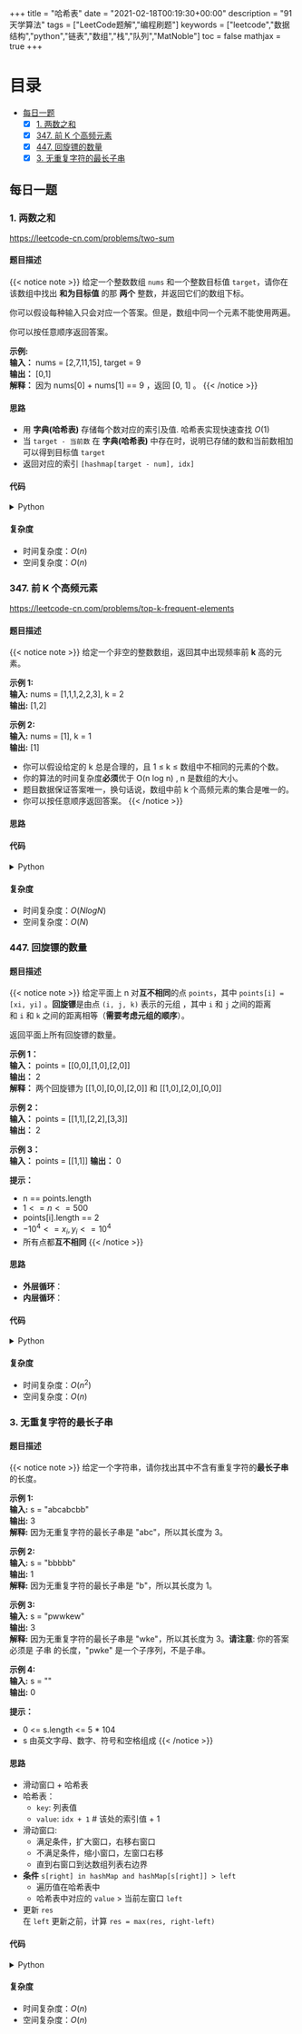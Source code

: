 +++
title = "哈希表"
date = "2021-02-18T00:19:30+00:00"
description = "91 天学算法"
tags = ["LeetCode题解","编程刷题"]
keywords = ["leetcode","数据结构","python","链表","数组","栈","队列","MatNoble"]
toc = false
mathjax = true
+++

# 目录
- [每日一题](./#每日一题)
  - [x] [1. 两数之和](./#1-两数之和)
  - [x] [347. 前 K 个高频元素](./#347-前-k-个高频元素)
  - [x] [447. 回旋镖的数量](./#447-回旋镖的数量)
  - [x] [3. 无重复字符的最长子串](./#3-无重复字符的最长子串)

## 每日一题
### 1. 两数之和
https://leetcode-cn.com/problems/two-sum
#### 题目描述
{{< notice note >}}
给定一个整数数组 `nums` 和一个整数目标值 `target`，请你在该数组中找出 **和为目标值** 的那 **两个** 整数，并返回它们的数组下标。

你可以假设每种输入只会对应一个答案。但是，数组中同一个元素不能使用两遍。

你可以按任意顺序返回答案。

**示例:**  
**输入：** nums = [2,7,11,15], target = 9  
**输出：** [0,1]  
**解释：** 因为 nums[0] + nums[1] == 9 ，返回 [0, 1] 。
{{< /notice >}}
#### 思路
- 用 **字典(哈希表)** 存储每个数对应的索引及值. 哈希表实现快速查找 $O(1)$
- 当 `target - 当前数` 在 **字典(哈希表)** 中存在时，说明已存储的数和当前数相加可以得到目标值 `target`
- 返回对应的索引 `[hashmap[target - num], idx]`
#### 代码
<details>
 <summary> Python </summary>

```python
class Solution:
    def twoSum(self, nums: List[int], target: int) -> List[int]:
        hashMap={}
        for idx, num in enumerate(nums):
            if (target - num) in hashMap:
                return [hashMap.get(target - num), idx]
            hashMap[num] = idx
```
</details>

#### 复杂度
- 时间复杂度：$O(n)$
- 空间复杂度：$O(n)$

### 347. 前 K 个高频元素
https://leetcode-cn.com/problems/top-k-frequent-elements
#### 题目描述
{{< notice note >}}
给定一个非空的整数数组，返回其中出现频率前 **k** 高的元素。

**示例 1:**  
**输入:** nums = [1,1,1,2,2,3], k = 2  
**输出:** [1,2]

**示例 2:**  
**输入:** nums = [1], k = 1  
**输出:** [1]
 
- 你可以假设给定的 k 总是合理的，且 1 ≤ k ≤ 数组中不相同的元素的个数。
- 你的算法的时间复杂度**必须**优于 O(n log n) , n 是数组的大小。
- 题目数据保证答案唯一，换句话说，数组中前 k 个高频元素的集合是唯一的。
- 你可以按任意顺序返回答案。
{{< /notice >}}
#### 思路
#### 代码
<details>
 <summary> Python </summary>

```python
class Solution:
    def topKFrequent(self, nums: List[int], k: int) -> List[int]:
        dict = collections.Counter(nums) # 计数
        return [v[0] for v in sorted(dict.items(), key=lambda x:x[1])][-k:] # 排序返回
```
</details>

#### 复杂度
- 时间复杂度：$O(NlogN)$
- 空间复杂度：$O(N)$

### 447. 回旋镖的数量
#### 题目描述
{{< notice note >}}
给定平面上 n 对**互不相同**的点 `points`，其中 `points[i] = [xi, yi]` 。**回旋镖**是由点 `(i, j, k)` 表示的元组 ，其中 `i` 和 `j` 之间的距离和 `i` 和 `k` 之间的距离相等（**需要考虑元组的顺序**）。

返回平面上所有回旋镖的数量。

**示例 1：**  
**输入：** points = [[0,0],[1,0],[2,0]]  
**输出：** 2  
**解释：** 两个回旋镖为 [[1,0],[0,0],[2,0]] 和 [[1,0],[2,0],[0,0]]

**示例 2：**  
**输入：** points = [[1,1],[2,2],[3,3]]  
**输出：** 2

**示例 3：**  
**输入：** points = [[1,1]]
**输出：** 0

**提示：**  
- n == points.length
- $1 <= n <= 500$
- points[i].length == 2
- $-10^4 <= x_i, y_i <= 10^4$
- 所有点都**互不相同**
{{< /notice >}}
#### 思路
- **外层循环**：
- **内层循环**：

#### 代码
<details>
 <summary> Python </summary>

```python
from collections import Counter
class Solution:
    def numberOfBoomerangs(self, points: List[List[int]]) -> int:
        def dis(a, b): return (a[0]-b[0])**2+(a[1]-b[1])**2
        count = 0

        for a in points:
            dis_ = []
            for b in points:
                dis_.append(dis(a, b))
            dict = Counter(dis_)
            for val in dict.values():
                if val > 1:
                    count += val * (val-1)
                    
        return count
```
</details>

#### 复杂度
- 时间复杂度：$O(n^2)$
- 空间复杂度：$O(n)$

### 3. 无重复字符的最长子串
#### 题目描述
{{< notice note >}}
给定一个字符串，请你找出其中不含有重复字符的**最长子串**的长度。

**示例 1:**  
**输入:** s = "abcabcbb"  
**输出:** 3   
**解释:** 因为无重复字符的最长子串是 "abc"，所以其长度为 3。

**示例 2:**  
**输入:** s = "bbbbb"  
**输出:** 1  
**解释:** 因为无重复字符的最长子串是 "b"，所以其长度为 1。

**示例 3:**  
**输入:** s = "pwwkew"  
**输出:** 3  
**解释:** 因为无重复字符的最长子串是 "wke"，所以其长度为 3。**请注意**: 你的答案必须是 子串 的长度，"pwke" 是一个子序列，不是子串。

**示例 4:**  
**输入:** s = ""  
**输出:** 0

**提示：**  
- 0 <= s.length <= 5 * 104
- s 由英文字母、数字、符号和空格组成
{{< /notice >}}
#### 思路
- 滑动窗口 + 哈希表
- 哈希表：
  - `key`: 列表值
  - `value`: `idx + 1` # 该处的索引值 + 1
- 滑动窗口:
  - 满足条件，扩大窗口，右移右窗口
  - 不满足条件，缩小窗口，左窗口右移
  - 直到右窗口到达数组列表右边界
- **条件** `s[right] in hashMap and hashMap[s[right]] > left`
  - 遍历值在哈希表中
  - 哈希表中对应的 `value` $>$ 当前左窗口 `left`
- 更新 `res`  
在 `left` 更新之前，计算 `res = max(res, right-left)`

#### 代码
<details>
 <summary> Python </summary>

```python
class Solution:
    def lengthOfLongestSubstring(self, s: str) -> int:
        res = left = right = 0
        hashMap = {}
        while right < len(s):
            if s[right] in hashMap and hashMap[s[right]] > left:
                res = max(res, right-left)
                left = hashMap[s[right]]
            hashMap[s[right]] = right+1
            right += 1
        return max(res, right-left)
```
</details>

#### 复杂度
- 时间复杂度：$O(n)$
- 空间复杂度：$O(n)$
<!--
#### 题目描述
{{< notice note >}}

{{< /notice >}}
#### 思路
#### 代码
<details>
 <summary> Python </summary>

```python

```
</details>

#### 复杂度
- 时间复杂度：
- 空间复杂度：
-->